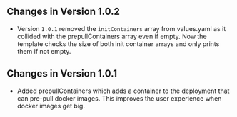 ## Changes in Version 1.0.2

- Version `1.0.1` removed the `initContainers` array from values.yaml as it collided with the prepullContainers 
  array even if empty. Now the template checks the size of both init container arrays and only prints them if not empty. 

## Changes in Version 1.0.1

- Added prepullContainers which adds a container to the deployment that can pre-pull docker images. This improves the user
  experience when docker images get big.
